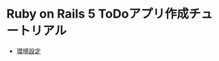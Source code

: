 # Ruby on Rails 5 ToDoアプリ作成チュートリアル

- [環境設定](https://github.com/irisAsh/rails-todo-tutorial/tree/setup)
